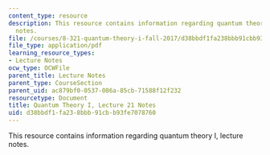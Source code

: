 ```yaml
---
content_type: resource
description: This resource contains information regarding quantum theory I, lecture
  notes.
file: /courses/8-321-quantum-theory-i-fall-2017/d38bbdf1fa238bbb91cbb93fe7078760_MIT8_321F17_lec21.pdf
file_type: application/pdf
learning_resource_types:
- Lecture Notes
ocw_type: OCWFile
parent_title: Lecture Notes
parent_type: CourseSection
parent_uid: ac879bf0-0537-086a-85cb-71588f12f232
resourcetype: Document
title: Quantum Theory I, Lecture 21 Notes
uid: d38bbdf1-fa23-8bbb-91cb-b93fe7078760
---
```

This resource contains information regarding quantum theory I, lecture notes.

